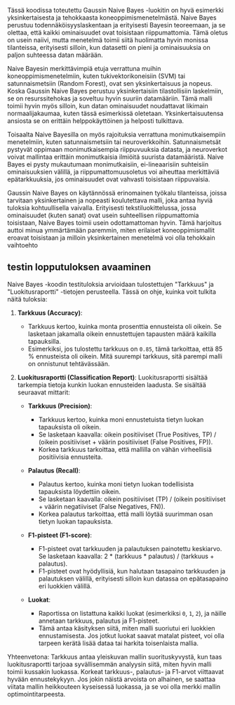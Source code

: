 Tässä koodissa toteutettu Gaussin Naive Bayes -luokitin on hyvä esimerkki yksinkertaisesta ja tehokkaasta koneoppimismenetelmästä. Naive Bayes perustuu todennäköisyyslaskentaan ja erityisesti Bayesin teoreemaan, ja se olettaa, että kaikki ominaisuudet ovat toisistaan riippumattomia. Tämä oletus on usein naiivi, mutta menetelmä toimii siitä huolimatta hyvin monissa tilanteissa, erityisesti silloin, kun datasetti on pieni ja ominaisuuksia on paljon suhteessa datan määrään.

Naive Bayesin merkittävimpiä etuja verrattuna muihin koneoppimismenetelmiin, kuten tukivektorikoneisiin (SVM) tai satunnaismetsiin (Random Forest), ovat sen yksinkertaisuus ja nopeus. Koska Gaussin Naive Bayes perustuu yksinkertaisiin tilastollisiin laskelmiin, se on resurssitehokas ja soveltuu hyvin suuriin datamääriin. Tämä malli toimii hyvin myös silloin, kun datan ominaisuudet noudattavat likimain normaalijakaumaa, kuten tässä esimerkissä oletetaan. Yksinkertaisuutensa ansiosta se on erittäin helppokäyttöinen ja helposti tulkittava.

Toisaalta Naive Bayesilla on myös rajoituksia verrattuna monimutkaisempiin menetelmiin, kuten satunnaismetsiin tai neuroverkkoihin. Satunnaismetsät pystyvät oppimaan monimutkaisempia riippuvuuksia datasta, ja neuroverkot voivat mallintaa erittäin monimutkaisia ilmiöitä suurista datamääristä. Naive Bayes ei pysty mukautumaan monimutkaisiin, ei-lineaarisiin suhteisiin ominaisuuksien välillä, ja riippumattomuusoletus voi aiheuttaa merkittäviä epätarkkuuksia, jos ominaisuudet ovat vahvasti toisistaan riippuvaisia.

Gaussin Naive Bayes on käytännössä erinomainen työkalu tilanteissa, joissa tarvitaan yksinkertainen ja nopeasti koulutettava malli, joka antaa hyviä tuloksia kohtuullisella vaivalla. Erityisesti tekstiluokittelussa, jossa ominaisuudet (kuten sanat) ovat usein suhteellisen riippumattomia toisistaan, Naive Bayes toimii usein odottamattoman hyvin. Tämä harjoitus auttoi minua ymmärtämään paremmin, miten erilaiset koneoppimismallit eroavat toisistaan ja milloin yksinkertainen menetelmä voi olla tehokkain vaihtoehto

## testin lopputuloksen avaaminen

Naive Bayes -koodin testituloksia arvioidaan tulostettujen "Tarkkuus" ja "Luokitusraportti" -tietojen perusteella. Tässä on ohje, kuinka voit tulkita näitä tuloksia:

1. **Tarkkuus (Accuracy)**:
   - Tarkkuus kertoo, kuinka monta prosenttia ennusteista oli oikein. Se lasketaan jakamalla oikein ennustettujen tapausten määrä kaikilla tapauksilla.
   - Esimerkiksi, jos tulostettu tarkkuus on `0.85`, tämä tarkoittaa, että 85 % ennusteista oli oikein. Mitä suurempi tarkkuus, sitä parempi malli on onnistunut tehtävässään.

2. **Luokitusraportti (Classification Report)**:
   Luokitusraportti sisältää tarkempia tietoja kunkin luokan ennusteiden laadusta. Se sisältää seuraavat mittarit:

   - **Tarkkuus (Precision)**:
     - Tarkkuus kertoo, kuinka moni ennustetuista tietyn luokan tapauksista oli oikein.
     - Se lasketaan kaavalla: oikein positiiviset (True Positives, TP) / (oikein positiiviset + väärin positiiviset (False Positives, FP)).
     - Korkea tarkkuus tarkoittaa, että mallilla on vähän virheellisiä positiivisia ennusteita.

   - **Palautus (Recall)**:
     - Palautus kertoo, kuinka moni tietyn luokan todellisista tapauksista löydettiin oikein.
     - Se lasketaan kaavalla: oikein positiiviset (TP) / (oikein positiiviset + väärin negatiiviset (False Negatives, FN)).
     - Korkea palautus tarkoittaa, että malli löytää suurimman osan tietyn luokan tapauksista.

   - **F1-pisteet (F1-score)**:
     - F1-pisteet ovat tarkkuuden ja palautuksen painotettu keskiarvo. Se lasketaan kaavalla: 2 * (tarkkuus * palautus) / (tarkkuus + palautus).
     - F1-pisteet ovat hyödyllisiä, kun halutaan tasapaino tarkkuuden ja palautuksen välillä, erityisesti silloin kun datassa on epätasapaino eri luokkien välillä.

   - **Luokat**:
     - Raportissa on listattuna kaikki luokat (esimerkiksi `0`, `1`, `2`), ja näille annetaan tarkkuus, palautus ja F1-pisteet.
     - Tämä antaa käsityksen siitä, miten malli suoriutui eri luokkien ennustamisesta. Jos jotkut luokat saavat matalat pisteet, voi olla tarpeen kerätä lisää dataa tai harkita toisenlaista mallia.

Yhteenvetona: Tarkkuus antaa yleiskuvan mallin suorituskyvystä, kun taas luokitusraportti tarjoaa syvällisemmän analyysin siitä, miten hyvin malli toimii kussakin luokassa. Korkeat tarkkuus-, palautus- ja F1-arvot viittaavat hyvään ennustekykyyn. Jos jokin näistä arvoista on alhainen, se saattaa viitata mallin heikkouteen kyseisessä luokassa, ja se voi olla merkki mallin optimointitarpeesta.